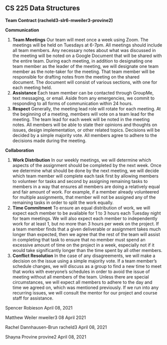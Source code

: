 ﻿## **CS 225 Data Structures**
**Team Contract (racheld3-slr6-mweiler3-provine2)**

**Communication**

1. **Team Meetings** 
   Our team will meet once a week using Zoom. The meetings will be held on Tuesdays at 6-7pm. All meetings should include all team members. Any necessary notes about what was discussed in the meeting will be noted on a Google Document that will be shared with the entire team. During each meeting, in addition to designating one team member as the leader of the meeting, we will designate one team member as the note-taker for the meeting. That team member will be responsible for drafting notes from the meeting on the shared document. The document will consist of various sections, with one for each meeting held.
2. **Assistance** 
   Each team member can be contacted through GroupMe, text messaging, or email. Aside from any emergencies, we commit to responding to all forms of communication within 24 hours.
3. **Respect** 
   Generally, the meeting lead role will rotate for each meeting. At the beginning of a meeting, members will vote on a team lead for the meeting. The team lead for each week will be noted in the meeting notes. All members will be able to state their opinions and thoughts on issues, design implementation, or other related topics. Decisions will be decided by a simple majority vote. All members agree to adhere to the decisions made during the meeting. 

**Collaboration**

1. **Work Distribution** 
   In our weekly meetings, we will determine which aspects of the assignment should be completed by the next week. Once we determine what should be done by the next meeting, we will decide which team member will complete each task first by allowing members to volunteer for tasks and second by assigning remaining tasks to members in a way that ensures all members are doing a relatively equal and fair amount of work. For example, if a member already volunteered for multiple assignments, that member will not be assigned any of the remaining tasks in order to split the work equally.
2. **Time Commitment** 
   To ensure an equal distribution of work, we will expect each member to be available for 1 to 3 hours each Tuesday night for team meetings. We will also expect each member to independently work for at least 1, but no more than 3 hours per week on the project. If a team member finds that a given deliverable or assignment takes much longer than expected, then we agree that the rest of the team will assist in completing that task to ensure that no member must spend an excessive amount of time on the project in a week, especially not if it would take significantly longer than the time spent by all other members.
3. **Conflict Resolution** 
   In the case of any disagreements, we will make a decision on the issue using a simple majority vote. If a team member’s schedule changes, we will discuss as a group to find a new time to meet that works with everyone’s schedules in order to avoid the issue of meeting without all members of the team. Unless there are special circumstances, we will expect all members to adhere to the day and time we agreed on, which was mentioned previously. If we run into any recurring issues, we will consult the mentor for our project and course staff for assistance.

Spencer Robieson April 08, 2021

Matthew Weiler mweiler3 08 April 2021

Rachel Dannhausen-Brun racheld3 April 08, 2021

Shayna Provine provine2 April 08, 2021
